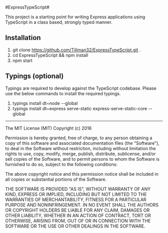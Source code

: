 #ExpressTypeScript#

This project is a starting point for writing Express applications using TypeScript in a class based, strongly typed manner. 

## Installation ##

 1. git clone https://github.com/Tillman32/ExpressTypeScript.git .
 2. cd ExpressTypeScript && npm install
 3. npm start

## Typings (optional) ##
Typings are required to develop against the TypeScript codebase. Please use the below commands to install the required typings.

 1. typings install dt~node --global
 2. typings install dt~express serve-static express-serve-static-core --global

----------


The MIT License (MIT)
Copyright (c) 2016

Permission is hereby granted, free of charge, to any person obtaining a copy of this software and associated documentation files (the "Software"), to deal in the Software without restriction, including without limitation the rights to use, copy, modify, merge, publish, distribute, sublicense, and/or sell copies of the Software, and to permit persons to whom the Software is furnished to do so, subject to the following conditions:

The above copyright notice and this permission notice shall be included in all copies or substantial portions of the Software.

THE SOFTWARE IS PROVIDED "AS IS", WITHOUT WARRANTY OF ANY KIND, EXPRESS OR IMPLIED, INCLUDING BUT NOT LIMITED TO THE WARRANTIES OF MERCHANTABILITY, FITNESS FOR A PARTICULAR PURPOSE AND NONINFRINGEMENT. IN NO EVENT SHALL THE AUTHORS OR COPYRIGHT HOLDERS BE LIABLE FOR ANY CLAIM, DAMAGES OR OTHER LIABILITY, WHETHER IN AN ACTION OF CONTRACT, TORT OR OTHERWISE, ARISING FROM, OUT OF OR IN CONNECTION WITH THE SOFTWARE OR THE USE OR OTHER DEALINGS IN THE SOFTWARE.